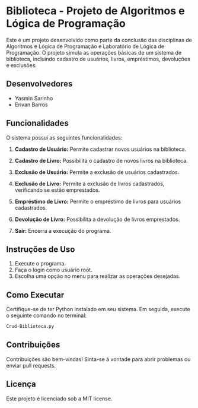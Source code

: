 # Biblioteca - Projeto de Algoritmos e Lógica de Programação

Este é um projeto desenvolvido como parte da conclusão das disciplinas de Algoritmos e Lógica de Programação e Laboratório de Lógica de Programação. O projeto simula as operações básicas de um sistema de biblioteca, incluindo cadastro de usuários, livros, empréstimos, devoluções e exclusões.

## Desenvolvedores

- Yasmin Sarinho
- Erivan Barros

## Funcionalidades

O sistema possui as seguintes funcionalidades:

1. **Cadastro de Usuário:** Permite cadastrar novos usuários na biblioteca.

2. **Cadastro de Livro:** Possibilita o cadastro de novos livros na biblioteca.

3. **Exclusão de Usuário:** Permite a exclusão de usuários cadastrados.

4. **Exclusão de Livro:** Permite a exclusão de livros cadastrados, verificando se estão emprestados.

5. **Empréstimo de Livro:** Permite o empréstimo de livros para usuários cadastrados.

6. **Devolução de Livro:** Possibilita a devolução de livros emprestados.

7. **Sair:** Encerra a execução do programa.

## Instruções de Uso

1. Execute o programa.
2. Faça o login como usuário root.
3. Escolha uma opção no menu para realizar as operações desejadas.

## Como Executar

Certifique-se de ter Python instalado em seu sistema. Em seguida, execute o seguinte comando no terminal:

```bash
Crud-Biblioteca.py
```

## Contribuições

Contribuições são bem-vindas! Sinta-se à vontade para abrir problemas ou enviar pull requests.

## Licença

Este projeto é licenciado sob a MIT license.
